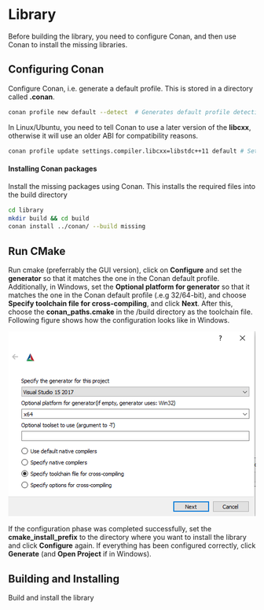 # Library
Before building the library, you need to configure Conan, and then use Conan
to install the missing libraries.


## Configuring Conan
Configure Conan, i.e. generate a default profile. This is stored in a directory called **.conan**.

```bash
conan profile new default --detect  # Generates default profile detecting the system compiler
```

In Linux/Ubuntu, you need to tell Conan to use a later version of the **libcxx**, otherwise it will use an older ABI for compatibility reasons.

```bash
conan profile update settings.compiler.libcxx=libstdc++11 default # Sets libcxx to C++11 ABI
```

#### Installing Conan packages
Install the missing packages using Conan. This installs the required files into the build directory

```bash
cd library
mkdir build && cd build
conan install ../conan/ --build missing
```

## Run CMake

Run cmake (preferrably the GUI version), click on **Configure** and set the **generator** so that it matches the one in the Conan default profile. Additionally, in Windows, set the **Optional platform for generator** so that
it matches the one in the Conan default profile (.e.g 32/64-bit), and choose **Specify toolchain file for cross-compiling**, and click **Next**. After this, choose the **conan_paths.cmake** in the
/build directory as the toolchain file. Following figure shows how the configuration looks like in Windows.

![image](cmake_configuration.png)

If the configuration phase was completed successfully, set the **cmake_install_prefix** to the directory where you want to install the library and click **Configure** again. 
If everything has been configured correctly, click **Generate** (and **Open Project** if in Windows).

## Building and Installing

Build and install the library